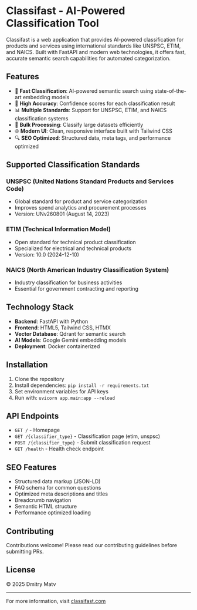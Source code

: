 # Classifast - AI-Powered Classification Tool

Classifast is a web application that provides AI-powered classification for products and services using international standards like UNSPSC, ETIM, and NAICS. Built with FastAPI and modern web technologies, it offers fast, accurate semantic search capabilities for automated categorization.

## Features

- 🚀 **Fast Classification**: AI-powered semantic search using state-of-the-art embedding models
- 🎯 **High Accuracy**: Confidence scores for each classification result
- 📊 **Multiple Standards**: Support for UNSPSC, ETIM, and NAICS classification systems
- 🔄 **Bulk Processing**: Classify large datasets efficiently
- 🌐 **Modern UI**: Clean, responsive interface built with Tailwind CSS
- 🔍 **SEO Optimized**: Structured data, meta tags, and performance optimized

## Supported Classification Standards

### UNSPSC (United Nations Standard Products and Services Code)
- Global standard for product and service categorization
- Improves spend analytics and procurement processes
- Version: UNv260801 (August 14, 2023)

### ETIM (Technical Information Model)
- Open standard for technical product classification
- Specialized for electrical and technical products
- Version: 10.0 (2024-12-10)

### NAICS (North American Industry Classification System)
- Industry classification for business activities
- Essential for government contracting and reporting

## Technology Stack

- **Backend**: FastAPI with Python
- **Frontend**: HTML5, Tailwind CSS, HTMX
- **Vector Database**: Qdrant for semantic search
- **AI Models**: Google Gemini embedding models
- **Deployment**: Docker containerized

## Installation

1. Clone the repository
2. Install dependencies: `pip install -r requirements.txt`
3. Set environment variables for API keys
4. Run with: `uvicorn app.main:app --reload`

## API Endpoints

- `GET /` - Homepage
- `GET /{classifier_type}` - Classification page (etim, unspsc)
- `POST /{classifier_type}` - Submit classification request
- `GET /health` - Health check endpoint

## SEO Features

- Structured data markup (JSON-LD)
- FAQ schema for common questions
- Optimized meta descriptions and titles
- Breadcrumb navigation
- Semantic HTML structure
- Performance optimized loading

## Contributing

Contributions welcome! Please read our contributing guidelines before submitting PRs.

## License

© 2025 Dmitry Matv

---

For more information, visit [classifast.com](https://classifast.com)
